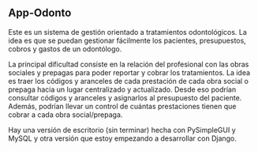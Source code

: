 ## App-Odonto

Este es un sistema de gestión orientado a tratamientos odontológicos. La idea es que se puedan gestionar fácilmente los pacientes, presupuestos, cobros y gastos de un odontólogo.

La principal dificultad consiste en la relación del profesional con las obras sociales y prepagas para poder reportar y cobrar los tratamientos. 
La idea es traer los códigos y aranceles de cada prestación de cada obra social o prepaga hacia un lugar centralizado y actualizado.
Desde eso podrían consultar códigos y aranceles y asignarlos al presupuesto del paciente. Además, podrían llevar un control de cuántas prestaciones tienen que cobrar a cada obra social/prepaga.

Hay una versión de escritorio (sin terminar) hecha con PySimpleGUI y MySQL y otra versión que estoy empezando a desarrollar con Django. 
